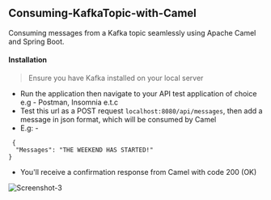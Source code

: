 ## Consuming-KafkaTopic-with-Camel

Consuming messages from a Kafka topic seamlessly using Apache Camel and Spring Boot. 

#### Installation 
> Ensure you have Kafka installed on your local server

- Run the application then navigate to your API test application of choice e.g - Postman, Insomnia e.t.c
- Test this url as a POST request ```localhost:8080/api/messages```, then add a message in json format, which will be consumed by Camel
- E.g: -
```
 {
  "Messages": "THE WEEKEND HAS STARTED!"
}
```
- You'll receive a confirmation response from Camel with code 200 (OK)

![Screenshot-3](https://github.com/Marx-wrld/Consume-KafkaTopic-with-Camel/assets/105711066/ca910c2a-0135-4352-9e0e-acbde5c51187)

